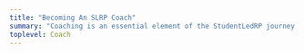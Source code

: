 ```yaml
---
title: "Becoming An SLRP Coach"
summary: "Coaching is an essential element of the StudentLedRP journey."
toplevel: Coach
---
```





